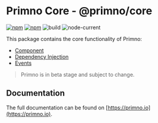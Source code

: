 # Primno Core - @primno/core

[![npm](https://img.shields.io/npm/v/@primno/core.svg)](https://www.npmjs.com/package/@primno/core)
[![npm](https://img.shields.io/npm/l/@primno/core.svg)](https://github.com/primno/primno/blob/main/LICENSE)
![build](https://img.shields.io/github/actions/workflow/status/primno/primno/test.yml)
![node-current](https://img.shields.io/node/v/@primno/core)

This package contains the core functionality of Primno:
- [Component](https://primno.io/docs/guides/components)
- [Dependency Injection](https://primno.io/docs/guides/dependency-injection)
- [Events](https://primno.io/docs/guides/events)

> Primno is in beta stage and subject to change.

## Documentation

The full documentation can be found on [https://primno.io](https://primno.io).